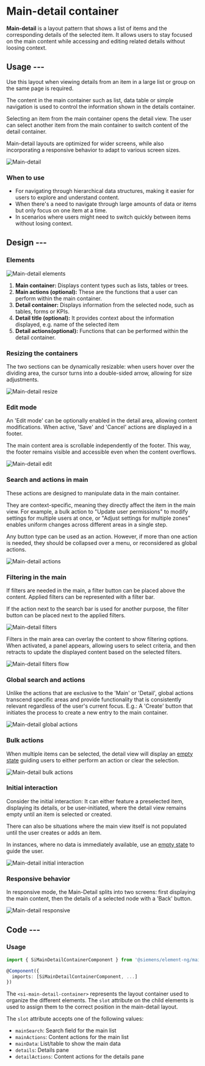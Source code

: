 # Main-detail container

**Main-detail** is a layout pattern that shows a list of items and the corresponding
details of the selected item.
It allows users to stay focused on the main content while accessing and editing
related details without loosing context.

## Usage ---

Use this layout when viewing details from an item in a large list or group on the same page is required.

The content in the main container such as list, data table or simple navigation is used to
control the information shown in the details container.

Selecting an item from the main container opens the detail view.
The user can select another item from the main container to switch content of the detail container.

Main-detail layouts are optimized for wider screens, while also incorporating a
responsive behavior to adapt to various screen sizes.

![Main-detail](images/main-detail.png)

### When to use

- For navigating through hierarchical data structures, making it easier for users to explore and understand content.
- When there's a need to navigate through large amounts of data or items but only focus on one item at a time.
- In scenarios where users might need to switch quickly between items without losing context.

## Design ---

### Elements

![Main-detail elements](images/main-detail-elements.png)

1. **Main container:** Displays content types such as lists, tables or trees.
1. **Main actions (optional):** These are the functions that a user can perform within the main container.
1. **Detail container:** Displays information from the selected node, such as tables, forms or KPIs.
1. **Detail title (optional):** It provides context about the information displayed, e.g. name of the selected item
1. **Detail actions(optional):** Functions that can be performed within the detail container.

### Resizing the containers

The two sections can be dynamically resizable: when users hover over the dividing area,
the cursor turns into a double-sided arrow, allowing for size adjustments.

![Main-detail resize](images/main-detail-resize.png)

### Edit mode

An 'Edit mode' can be optionally enabled in the detail area, allowing content modifications.
When active, 'Save' and 'Cancel' actions are displayed in a footer.

The main content area is scrollable independently of the footer.
This way, the footer remains visible and accessible even when the content overflows.

![Main-detail edit](images/main-detail-edit.png)

### Search and actions in main

These actions are designed to manipulate data in the main container.

They are context-specific, meaning they directly affect the item in the main view.
For example, a bulk action to "Update user permissions" to modify settings
for multiple users at once, or "Adjust settings for multiple zones"
enables uniform changes across different areas in a single step.

Any button type can be used as an action.
However, if more than one action is needed, they should be collapsed over a menu, or reconsidered as global actions.

![Main-detail actions](images/main-actions.png)

### Filtering in the main

If filters are needed in the main, a filter button can be placed above the content.
Applied filters can be represented with a filter bar.

If the action next to the search bar is used for another purpose, the filter button can be placed next to the applied filters.

![Main-detail filters](images/main-filters.png)

Filters in the main area can overlay the content to show filtering options.
When activated, a panel appears, allowing users to select criteria, and then retracts
to update the displayed content based on the selected filters.

![Main-detail filters flow](images/main-detail-filters-flow.png)

### Global search and actions

Unlike the actions that are exclusive to the 'Main' or 'Detail',
global actions transcend specific areas and provide functionality that
is consistently relevant regardless of the user's current focus.
E.g.: A 'Create' button that initiates the process to create a new entry to the main container.

![Main-detail global actions](images/main-detail-global-actions.png)

### Bulk actions

When multiple items can be selected, the detail view will display an [empty state](../status-notifications/empty-state.md)
guiding users to either perform an action or clear the selection.

![Main-detail bulk actions](images/main-detail-bulk-action.png)

### Initial interaction

Consider the initial interaction: It can either feature a preselected item, displaying its details,
or be user-initiated, where the detail view remains empty until an item is selected or created.

There can also be situations where the main view itself is not populated until the user creates or adds an item.

In instances, where no data is immediately available, use an [empty state](../status-notifications/empty-state.md)
to guide the user.

![Main-detail initial interaction](images/main-detail-initial-interaction.png)

### Responsive behavior

In responsive mode, the Main-Detail splits into two screens: first displaying the main content,
then the details of a selected node with a 'Back' button.

![Main-detail responsive](images/main-detail-responsive.png)

## Code ---

### Usage

```ts
import { SiMainDetailContainerComponent } from '@siemens/element-ng/main-detail-container';

@Component({
  imports: [SiMainDetailContainerComponent, ...]
})
```

The `<si-main-detail-container>` represents the layout container used to organize the different elements.
The `slot` attribute on the child elements is used to assign them to the correct position in the main-detail layout.

The `slot` attribute accepts one of the following values:

- `mainSearch`: Search field for the main list
- `mainActions`: Content actions for the main list
- `mainData`: List/table to show the main data
- `details`: Details pane
- `detailActions`: Content actions for the details pane

<si-docs-component example="si-main-detail-container/si-main-detail-container" height="500"></si-docs-component>

<si-docs-api component="SiMainDetailContainerComponent"></si-docs-api>

<si-docs-types></si-docs-types>
